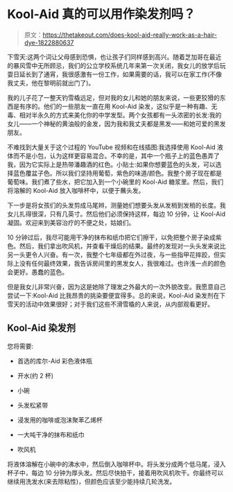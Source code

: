 # Kool-Aid 真的可以用作染发剂吗？

> 原文：<https://thetakeout.com/does-kool-aid-really-work-as-a-hair-dye-1822880637>

下雪天:这两个词让父母感到恐惧，也让孩子们同样感到高兴。随着芝加哥在最近的暴风雪中无所顾忌，我们的公立学校系统几年来第一次关闭，我女儿的放学后玩耍日延长到了通宵，我很感激有一份工作，如果需要的话，我可以在家工作(不像我丈夫，他在黎明前就出门了)。



我的儿子花了一整天钓雪橇远足，但对我的女儿和她的朋友来说，一些更狡猾的东西是有序的。他们的一些朋友一直在用 Kool-Aid 染发，这似乎是一种有趣、无毒、相对半永久的方式来美化你的中学发型。两个女孩都有一头浓密的长发:我的女儿——一个神秘的黄油般的金发，因为我和我丈夫都是黑发——和她可爱的黑发朋友。

不难找到大量关于这个过程的 YouTube 视频和在线插图:我选择使用 Kool-Aid 液体而不是小包，认为这样更容易混合。不幸的是，其中一个瓶子上的蓝色愚弄了我，因为它实际上是热带潘趣酒的红色。小贴士:如果你想要蓝色的头发，可以选择蓝色覆盆子色。所以我们坚持用葡萄，紫色的味道/颜色。我整个房子现在都是葡萄味。我们煮了些水，把它加入到一个小碗里的 Kool-Aid 糖浆里。然后，我们将溶解的 Kool-Aid 放入咖啡杯中，以便于蘸头发。

下一步是将女孩们的头发剪成马尾辫，测量她们想要头发从发梢到发梢的长度。我女儿扎得很深，只有几英寸。然后他们必须保持这样，每边 10 分钟，让 Kool-Aid 凝固。欢迎来到美容治疗的不便之处，姑娘们。

10 分钟过后，我尽可能用干净的抹布和纸巾把它们擦干，以免把整个房子染成紫色。然后，我们拿出吹风机，并查看干燥后的结果。最终的发现对一头头发来说比另一头更令人兴奋。有一次，我整个七年级都在外过夜，与一些指甲花摔跤，但实际上没有任何最终效果，我告诉房间里的黑发女人，我很难过。也许浅一点的颜色会更好。愚蠢的蓝色。

但是我女儿非常兴奋，因为这是她除了理发之外最大的一次外貌改变。我愿意自己尝试一下:Kool-Aid 比我昂贵的挑染要便宜得多。总的来说，Kool-Aid 染发剂在下雪天的活动中效果很好；对于我们这些不滑雪橇的人来说，从内部观看更好。

## Kool-Aid 染发剂

您将需要:

*   首选的库尔-Aid 彩色液体瓶

*   开水(约 2 杯)

*   小碗

*   头发松紧带

*   浸发用的咖啡或泡沫聚苯乙烯杯

*   一大吨干净的抹布和纸巾
*   吹风机

将液体溶解在小碗中的沸水中，然后倒入咖啡杯中。将头发分成两个低马尾，浸入杯子中，每边 10 分钟为厚头发。然后尽快拍干，接着用吹风机吹干。你最终可以继续用洗发水(来去除粘性)，但颜色应该至少能持续几轮洗发。